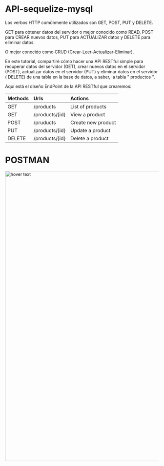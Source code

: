 # API-sequelize-mysql

Los verbos HTTP comúnmente utilizados son GET, POST, PUT y DELETE.

GET para obtener datos del servidor o mejor conocido como READ, POST para CREAR nuevos datos, PUT para ACTUALIZAR datos y DELETE para eliminar datos.

O mejor conocido como CRUD (Crear-Leer-Actualizar-Eliminar).

En este tutorial, compartiré cómo hacer una API RESTful simple para recuperar datos del servidor (GET), crear nuevos datos en el servidor (POST), actualizar datos en el servidor (PUT) y eliminar datos en el servidor ( DELETE) de una tabla en la base de datos, a saber, la tabla " productos ".

Aquí está el diseño EndPoint de la API RESTful que crearemos:

| Methods | Urls | 	Actions |
| :---         |     :---      |          :--- |
| GET   | /products     | List of products    |
| GET     | /products/{id}       | View a product      |
| POST    | /pruducts       | Create new product      |
| PUT     | /products/{id}       | Update a product      |
| DELETE     | /products/{id}       | Delete a product      |

# POSTMAN

<img src="https://mfikri.com/assets/images/files/en/sequelize/create-product.png" width="950" title="hover text">
